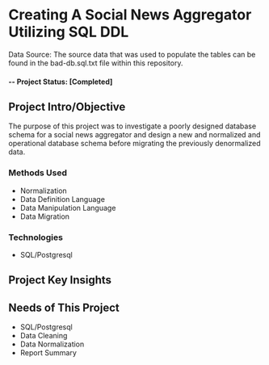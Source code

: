 # Creating A Social News Aggregator Utilizing SQL DDL
Data Source: The source data that was used to populate the tables can be found in the bad-db.sql.txt file within this repository.

#### -- Project Status: [Completed]

## Project Intro/Objective
The purpose of this project was to investigate a poorly designed database schema for a social news aggregator and design a new and normalized and operational database schema before migrating the previously denormalized data.


### Methods Used
* Normalization
* Data Definition Language
* Data Manipulation Language
* Data Migration

### Technologies
* SQL/Postgresql



## Project Key Insights


## Needs of This Project
- SQL/Postgresql
- Data Cleaning
- Data Normalization
- Report Summary
